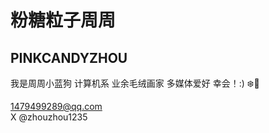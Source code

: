 # 粉糖粒子周周
## PINKCANDYZHOU

我是周周小蓝狗
计算机系 业余毛绒画家 多媒体爱好
幸会！:) ❄️🐾  

1479499289@qq.com  
X @zhouzhou1235
